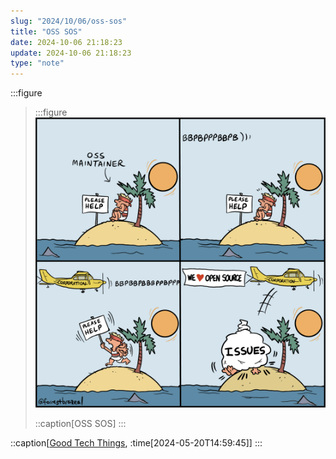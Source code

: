 ```yaml
---
slug: "2024/10/06/oss-sos"
title: "OSS SOS"
date: 2024-10-06 21:18:23
update: 2024-10-06 21:18:23
type: "note"
---
```


:::figure
> :::figure
> ![A comic strip depicting an open source software maintainer on a desert island, desperately seeking help. In the third panel, a plane labeled ‘Corporation’ flies by. In the final panel, the plane drops a bag labeled ‘ISSUES’ on the maintainer, while flying a banner ‘we love open source.’ The comic is attributed to Forrest Brazeal (https://forrestbrazeal.com/).](./images/2024-10-06-21-18-23-oss-sos-01.png)
>
> ::caption[OSS SOS]
> :::

::caption[[Good Tech Things](https://www.goodtechthings.com/oss-sos/), :time[2024-05-20T14:59:45]]
:::
